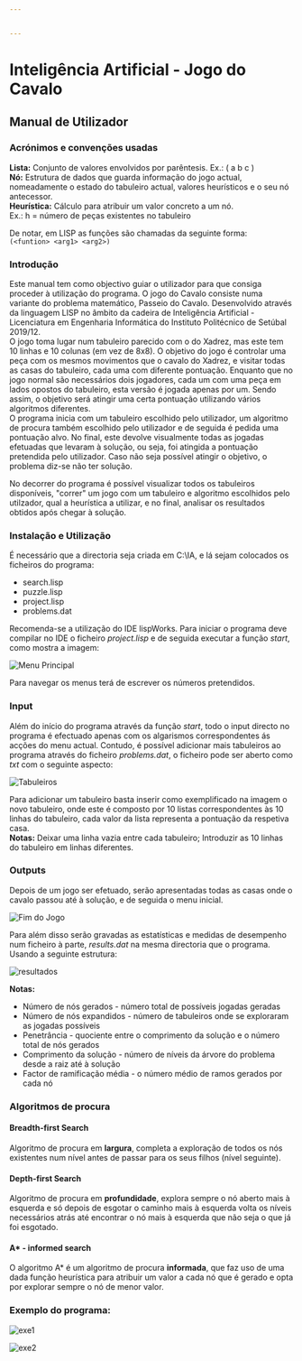```yaml
---


---
```


<h1 id="inteligência-artificial---adji‒boto">Inteligência Artificial - Jogo do Cavalo</h1>
<h2 id="manual-de-utilizador">Manual de Utilizador</h2>
<h3 id="acrónimos-e-convenções-usadas">Acrónimos e convenções usadas</h3>
<p><strong>Lista:</strong>  Conjunto de valores envolvidos por parêntesis. Ex.: ( a b c )<br>
<strong>Nó:</strong> Estrutura de dados que guarda informação do jogo actual, nomeadamente o estado do tabuleiro actual, valores heurísticos e o seu nó antecessor.<br>
<strong>
Heurística:</strong> Cálculo para atribuir um valor concreto a um nó.<br> 
Ex.: h = número de peças existentes no tabuleiro</p>
<p>

De notar, em LISP as funções são chamadas da seguinte forma:<br>
<code>(&lt;funtion&gt; &lt;arg1&gt; &lt;arg2&gt;)</code></p>
<h3 id="introdução">Introdução</h3>
<p>
Este manual tem como objectivo guiar o utilizador para que consiga proceder à utilização do programa. O jogo do Cavalo consiste numa variante do problema matemático, Passeio do Cavalo. Desenvolvido através da linguagem LISP no âmbito da cadeira de Inteligência Artificial - Licenciatura em Engenharia Informática do Instituto Politécnico de Setúbal 2019/12.<br>
O jogo toma lugar num tabuleiro parecido com o do Xadrez, mas este tem 10 linhas e 10 colunas (em vez de 8x8). O objetivo do jogo é controlar uma peça com os mesmos movimentos que o cavalo do Xadrez, e visitar todas as casas do tabuleiro, cada uma com diferente pontuação.  Enquanto que no jogo normal são necessários dois jogadores, cada um com uma peça em lados opostos do tabuleiro, esta versão é jogada apenas por um.  Sendo assim, o objetivo será atingir uma certa pontuação utilizando vários algoritmos diferentes.<br>
O programa inicia com um tabuleiro escolhido pelo utilizador, um algoritmo de procura também escolhido pelo utilizador e  de seguida é pedida uma pontuação alvo. No final, este devolve visualmente todas as jogadas efetuadas que levaram à solução, ou seja, foi atingida a pontuação pretendida pelo utilizador. Caso não seja possível atingir o objetivo, o problema diz-se não ter solução. </p>
<p>

No decorrer do programa é possível visualizar todos os tabuleiros disponíveis, "correr" um jogo com um tabuleiro e algoritmo escolhidos pelo utilzador, qual a heurística a utilizar, e no final, analisar os resultados obtidos após chegar à solução.</p>

<h3 id="instalação-e-utilização">Instalação e Utilização</h3>
É necessário que a directoria seja criada em  C:\IA, e lá sejam colocados os ficheiros do programa:</p>
<ul>
<li>
  search.lisp</li>
<li>
  puzzle.lisp</li>
<li>
  project.lisp</li>
<li>
  problems.dat</li>
</ul>
<p>

Recomenda-se a utilização do IDE lispWorks. Para iniciar o programa deve compilar no IDE o ficheiro <em>*project.lisp</em>* e de seguida executar a função *start*, como mostra a imagem:</p>

![Menu Principal](https://lh3.googleusercontent.com/NHV2oJtr3jP-MVVpTN481_roMKtaeXzk0TnfLmFDN533mx4v5_n-ZMly7uqrxRpnWNrN07k-fbxtS4VrPZOaBcxO7hOUkTWmc0vZiXVdczKA-u4pwHUzsnHqabDoZza5soUzINzf7QZNk3zoXZIBEP-yTePdRyyCMTWr99sBT32uXzkxLLQ6vnsuvTqHxgm26ikwemkG_3oW226vAnqf30_3_az4kx-HdubZRYKsSoaay-0Ao_nHWUuDNBRS1x69bi4KtTTme_4bO3Rue4z1Qknn25_kWDEovVsfe0sQK-uaG9cqlpUqCOBwUx9J2tvX3_q4XvRzEj9GeCOAL2HrwRh6EhbMgnjRfJ9p__NXatADXhPvbgPQxUQMN0x-ZjfeVgT36HxgpY-mbIPtRfXFGYfxIl17ZZ-1e2GJVqmLbbMlricBucm_geuNrW7E2dk7NWglTs8Pj7CshIGCXrkiNjRl2zcXh51ec_DlDaqKX8U8lr5SwMsQhrHcv6aCcdliiQRDSWLpaJfgs4TMnD23TkopmAO_EH-RwQ4cQWPcOrqESSvGepEvffCdHSrtNz3Cqz9AzxI6OFb7DvhCmlzqmIX0BNxHZdVKP0tCqzUNIwHjXXKqazoXARSdgBwoCrF-0ZAtmx4WF2vQaKX0FA1uH-Ft_R_hBAhVCykD5Rti--S73-iut-JcCJTbfWpA3l_8Hd0E-SAsSkb6-nl1FJ-wmck1yq8gzRFAVnJlMYtPdw=w413-h239-no)

<p>
Para navegar os menus terá de escrever os números pretendidos.</p>

<h3 id="input">Input</h3>Além do início do programa através da função <em>start</em>, todo o input directo no programa é efectuado apenas com os algarismos correspondentes ás acções do menu actual. Contudo, é possível adicionar mais tabuleiros ao programa através do ficheiro <em>problems.dat</em>, o ficheiro pode ser aberto como <em>txt</em> com o seguinte aspecto:</p>


![Tabuleiros](https://lh3.googleusercontent.com/VmiQ5pnfqjlqmTzzaZRhg7LF02mwZoul8UUDHjWHScpYYpshXVLlbpW52SH23xI5NcK6v9sJscovs-o-ytticXpW8E8A0GDvrp0BqxDEpLn7f9BJYPPcbq2Aq4kMhcWLKoSqqCncSFBNvtOvsrPrVVB4hCGuUllGOCreAwbpHLH4AP90Tlyw9ma3E6VnZCQ8dTphTVl6jsv2X--4bWqq4bYPIDfELTZHeCzJx1VzG3iHcrBsax6V1_UMa8X1bXEWphWZY0JssuDOjqFCTIM9-uUSyyn7uatNpMFcoYkjfyRkEj-4oOAlCzuWH4jbGLxDRYBJE4ceazD_EvQgyPS4IpgkGNTXsCyYA6nbMCZUdU9tj1eiXnw5h_VaHedZe7dRWqLHQkO-28UCA6QhsMqdALS4ZCamebbq289mjuCvSpuZ_JO3r2SUdEifiJ_I4u1MxbOa-2MDv432dnj91GGgOH0BIuN_bg5D6Gkikp9QyYqdGApoozvieNyYmqn386MjISy1sfhPJXohE-8_WCnGA99K83I8d3j9sLhT0PCoaEZOHDx5DxIU_dr_rtv8PPRpR4fAZZNmcQ73wyhVEeJtArEah8E1lJ6H5DxexBEMxVC3xbcafSdSlHjg0NssgXEGpv8GlYYDrkH8TbcVAF7Hoi8pAYHNNnBjZKgHfHUyNXpT19dU=w504-h455-no)

<p>
Para adicionar um tabuleiro basta inserir como exemplificado na imagem o novo tabuleiro,  onde este é composto por 10 listas correspondentes às 10 linhas do tabuleiro, cada valor da lista representa a pontuação da respetiva casa.<br>
<strong>Notas:</strong>
Deixar uma linha vazia entre cada tabuleiro; Introduzir as 10 linhas do tabuleiro em linhas diferentes.</p>

<h3 id="outputs">Outputs</h3>

<p>
Depois de um jogo ser efetuado, serão apresentadas todas as casas onde o cavalo passou até à solução, e de seguida o menu inicial.</p>


![Fim do Jogo](https://lh3.googleusercontent.com/AggZFcjiuzquWizMK2r5my_bM2OPUbobt0kJBB7j0hIPYW5AABEdKAmY9QBLDp76PEwfX6W9JNmtm9bTQQ4S6SXWdbZZUiA6A1_hBhfH53biP9YB1MIcrSKX3F3FkKD8Hq6zZE0_Tr6VxEj9wg8AITMk8ee8HcP-pkxQCKp2O4udx8hArwKpCMn8YS7SDjAGfXq-FQs7tYYp902n8eBNRGUq92gnW7_yAY5TRUdqx7NFsFouOs14ygQf74_YwaSTc3Rs2YhugWz9KItA0-0ozJmsOsWzqq_bXBahn3pVrHYQjG3V4AN2TspzvVJQdVzF7ZtSpCjVNpxN3LRgKRKKlfc7aUBHnYqCnfAIl4mRcslVMMt_JjodJQ_nbJcieUtHZwHgWXOrAoRH8WIvXLGauSzpSBqqegqbph71gH5PZK7svYc_su_jYDQcdIokibkSe1xiOb-CoSmjRYhWuPcsCDponZ__SgXOtc4E7Q9tfe7Ud7-RK4miAI13-zomVWs-AEbr47qB1maMAN4oS2sV7APWxbTCEP981gZhSZQjeksvFVWNmWQc8TJaAa9R1iHcf2jyWH_0to-CxYS-dHtXKvDhWkoiHQA66wvVZD4bdK_T5z5BhKpK6dvIcqMlN9x6m-aPb-sRKB6K1H2_W1f_G9IBrSsGIXq4doZGd7h4MESHFDS2=w156-h157-no)

Para além disso serão gravadas as estatísticas e medidas de desempenho num ficheiro à parte, <em>*results.dat</em>* na mesma directoria que o programa. Usando a seguinte estrutura:</p>

![resultados](https://lh3.googleusercontent.com/AdXrFgzruLhD6wNB9_ANQ5d8OuIHhxaKhSKRzI6Yq8zoq9EKwWa39M-g9tVhQsPk0lYm2UQiSZIYzDXcKnIgceTDUGXaYrcgKAu1Xfrzstf_1rEezetrFoxCWC0Wra9SOB05A12rdnrGBLhwT2Y2BnH8w5l8PJma8_ECPCG-R3qjZl0nL3dXn0VQxwOEO17WJCSLHZpjFZuzabhOjPvebtvhn_S_ZZ0sZwyf-VkervOX1sLPkE-raTUJhEZcl6RPnnmh75yhtRnmEhG4W5Nu5cL4GnIBcmRlMALJ9EhFv7KryKNN1EjoPMFw_BNNfa39o1D57zoyEWZ8fcNQYHtK62LuGOnL6NdX5sbOK_LPuhVsMpvbQF4ZBUABUHmYyTWIa_36Ji0m24BtsttL8uV2NsZWXRT-TEiex5cCzBt-PnmyX0EymHK6A4vKRKWvVaHYNX-AmpT7_ALXFJxQ6R_hrmWypaDGML3tOe1T0s4pPBTijUHgrDqBpFANUTVZZ9uG4_EReFraMAbNxKUZDN7SkFthDBb3fizvNm-Hhl-0L18NqHj85skU_tLp0wZn5rlDbb5ta5oc-aEORpf-sGam9xjL78HOXfpmldHadwkl5-LAT_WOUPFK0uoWNEoJf2OVB5YvWLOq1QMkjszvoJZFfijejFP42I-DCseLyaLm9mfVbkDC=w508-h617-no)

<p><strong>Notas:</strong></p>
<ul>
<li>
  Número de nós gerados - número total de possíveis jogadas geradas</li>
<li>
  Número de nós expandidos - número de tabuleiros onde se exploraram as jogadas possíveis</li>
<li>
  Penetrância - quociente entre o comprimento da solução e o número total de nós gerados</li>
<li>
  Comprimento da solução - número de níveis da árvore do problema desde a raiz até à solução</li>
<li>
  Factor de ramificação média - o número médio de ramos gerados por cada nó</li>
</ul>

<h3 id="algoritmos-de-procura
">Algoritmos de procura</h3>

<h4 id="breadth-first-search">

#### Breadth-first Search</h4>
<p>
Algoritmo de procura em <strong>largura</strong>, completa a exploração de todos os nós existentes num nível antes de passar para os seus filhos (nível seguinte).</p>
<h4 id="depth-first-search">

#### Depth-first Search</h4>
<p>
Algoritmo de procura em <strong>profundidade</strong>, explora sempre o nó aberto mais à esquerda e só depois de esgotar o caminho mais à esquerda volta os níveis necessários atrás até encontrar o nó mais à esquerda que não seja o que já foi esgotado.</p>
<h4 id="a---informed-search">

#### A* - informed search</h4>
<p>
O algoritmo A* é um algoritmo de procura <strong>informada</strong>, que faz uso de uma dada função heurística para atribuir um valor a cada nó que é gerado e opta por explorar sempre o nó de menor valor.</p>


<h3 id="exemplo-do-programa">Exemplo do programa:</h3>

![exe1](https://lh3.googleusercontent.com/DlP_sudKFymb0ESblAbsaJ_jGVpYjYU5DJnhYlKZ1SNgA7v3FgHyJjGohdZ1-4oXL4I-cBnUe7FFh6PklXC5TZE5SrnfsFJMccN42kv56pmJAsNY6UNrKfgzYbNvX6S2RSC9Sr1zKtHmVHgmgQCsbTtMulwbLJ1s03GwozALqsv6qoTf7ayogG8KGd1XcRzZuSzlQ-0ZHOqFgNTPNGzl_SoTwSdgsxm3r-JSTtDgmko_fWIM4SD5wbEN3zxKzM0AyC2MIYgqgmYXToyOZX3hqbc8TsWQt1MctX_2j1Q1fSrcZLaGvymVF1_oAju6HrQ0r42652kIsw0C9yQwYJ9_KZAnf3ImnLjGjNgnzQMWlqdHFCwNyIAN5601uSpc-gxKnIG5dy-kRTr3kncuctY6yOOCxq4OUUhXhy8s30eRCi0JwHO35QnWkRUJreNo-MA2DSsTlCaTtDBNni1HBDa3orGRd-5mfF0Pvr0U5BZ8sSbSD1nSC0rLUVc4YVKsFEE53HC_evuO6tVSMj9U-A790douscOLoyKD-hHeYKksnLlvvbWAx6uYawoBvu-19bBLeCc-JMjm06rFk1uXXwOdfepuFRCL2DdjwcwQ0hxTLPE07zky-EPSQM3--fUxWV6YbN-1Xu4NZqR3rOvC67Mio6t3epwXm-IyBa8Gy2aXNP2RTc0C=w433-h702-no)

![exe2](https://lh3.googleusercontent.com/mx3MI-KVVKLBJpgtI8Xr_iqyLLcNpWIppFTUFWLa4axGfqrfJGlVNKj-AO9KuTD1f75q6bVISUSlMlvugM90ET_zI1PgdTPw4e1rn7oTo-ohAUpE-tvorkF9vS8E02weirorVPS1LnS_3B5djuhMq6nwsKBX1sWh32HZPjCBQeZVt5BILN24UP8BPS-YXG9UoMYJPkW7T8DHfFBQ9sUcrNQjHQZFM2M7Za8q7CaNqpk2BVXooRvF6moT9gzT2QdE4re5sCAve7Gg7e3ve13OQy517yBZ0HlNS1Hc2U7tW-aBy_j4Li5ZRqBOQA0Yb-dh59wI5BZOFOGvJWFAM1QgqJJrxHygRNFAH4ofX7YBxgoNKo52ixU76d7Xs6-w-RU9ZhMTBvhvoPE-Lusr3MJACF0AxEoF5hNEZjsRPKtFnHTwKrxjMvzA1zjJGo6ZKQLAz59lHK8-Db3-DZBG4Ysqt3vCERhAoLX60-UDtIIf7Q0AjdHL9iHH-tjxOI2aMgAisegHPAJtiYE7-DIisxDp_Jwv6S-ujg3VcFOIEWiA9oQZw9zQWKs9EQSsaCiLF30QluZryig6EHN_HsTFhxSmAH89sVnrIlY7roZfTrgMiXG1lOv_BkEY6laAU6Jf04bWC5itBrVLNGVqoB702IjU0KcrtlnEUVX7qiGUO_1TdeUJVLNF=w393-h434-no)
<!--stackedit_data:
eyJoaXN0b3J5IjpbLTQ1NDUyMjY4LC00NTQ1MjI2OCwtMjEwNz
A0MjIwMiwtMTk5OTc2OTQzNSwxMzM0NjQ2NTA3LDc5NDEyNDQ3
OSwyMTE2MTY0NDUzLC0xODc3MDIwMzcwLC00Mjc5NjM3MDJdfQ
==
-->